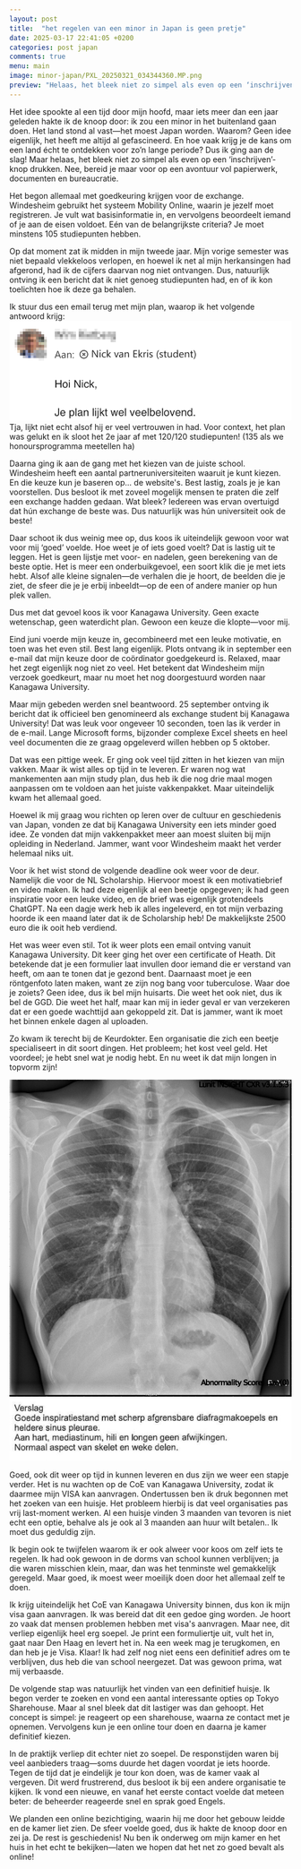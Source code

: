 ```yaml
---
layout: post
title:  "het regelen van een minor in Japan is geen pretje"
date: 2025-03-17 22:41:05 +0200
categories: post japan
comments: true
menu: main
image: minor-japan/PXL_20250321_034344360.MP.png
preview: "Helaas, het bleek niet zo simpel als even op een ‘inschrijven’-knop drukken. Nee, bereid je maar voor op een avontuur vol papierwerk, documenten en bureaucratie."
---
```

Het idee spookte al een tijd door mijn hoofd, maar iets meer dan een jaar geleden hakte ik de knoop door: ik zou een minor in het buitenland gaan doen. Het land stond al vast—het moest Japan worden. Waarom? Geen idee eigenlijk, het heeft me altijd al gefascineerd. En hoe vaak krijg je de kans om een land écht te ontdekken voor zo’n lange periode? Dus ik ging aan de slag! Maar helaas, het bleek niet zo simpel als even op een ‘inschrijven’-knop drukken. Nee, bereid je maar voor op een avontuur vol papierwerk, documenten en bureaucratie.

Het begon allemaal met goedkeuring krijgen voor de exchange. Windesheim gebruikt het systeem Mobility Online, waarin je jezelf moet registreren. Je vult wat basisinformatie in, en vervolgens beoordeelt iemand of je aan de eisen voldoet. Eén van de belangrijkste criteria? Je moet minstens 105 studiepunten hebben.

Op dat moment zat ik midden in mijn tweede jaar. Mijn vorige semester was niet bepaald vlekkeloos verlopen, en hoewel ik net al mijn herkansingen had afgerond, had ik de cijfers daarvan nog niet ontvangen. Dus, natuurlijk ontving ik een bericht dat ik niet genoeg studiepunten had, en of ik kon toelichten hoe ik deze ga behalen.

Ik stuur dus een email terug met mijn plan, waarop ik het volgende antwoord krijg: 
![](assets/images/minor-japan/Pasted-image-20250315015826.png)
Tja, lijkt niet echt alsof hij er veel vertrouwen in had. Voor context, het plan was gelukt en ik sloot het 2e jaar af met 120/120 studiepunten! (135 als we honoursprogramma meetellen ha)

Daarna ging ik aan de gang met het kiezen van de juiste school. Windesheim heeft een aantal partneruniversiteiten waaruit je kunt kiezen. En die keuze kun je baseren op... de website's. Best lastig, zoals je je kan voorstellen. Dus besloot ik met zoveel mogelijk mensen te praten die zelf een exchange hadden gedaan. Wat bleek? Iedereen was ervan overtuigd dat hún exchange de beste was. Dus natuurlijk was hún universiteit ook de beste! 

Daar schoot ik dus weinig mee op, dus koos ik uiteindelijk gewoon voor wat voor mij ‘goed’ voelde. Hoe weet je of iets goed voelt? Dat is lastig uit te leggen. Het is geen lijstje met voor- en nadelen, geen berekening van de beste optie. Het is meer een onderbuikgevoel, een soort klik die je met iets hebt. Alsof alle kleine signalen—de verhalen die je hoort, de beelden die je ziet, de sfeer die je je erbij inbeeldt—op de een of andere manier op hun plek vallen.

Dus met dat gevoel koos ik voor Kanagawa University. Geen exacte wetenschap, geen waterdicht plan. Gewoon een keuze die klopte—voor mij.

Eind juni voerde mijn keuze in, gecombineerd met een leuke motivatie, en toen was het even stil. Best lang eigenlijk. Plots ontvang ik in september een e-mail dat mijn keuze door de coördinator goedgekeurd is. Relaxed, maar het zegt eigenlijk nog niet zo veel. Het betekent dat Windesheim mijn verzoek goedkeurt, maar nu moet het nog doorgestuurd worden naar Kanagawa University.

Maar mijn gebeden werden snel beantwoord. 25 september ontving ik bericht dat ik officieel ben genomineerd als exchange student bij Kanagawa University! Dat was leuk voor ongeveer 10 seconden, toen las ik verder in de e-mail. Lange Microsoft forms, bijzonder complexe Excel sheets en heel veel documenten die ze graag opgeleverd willen hebben op 5 oktober. 

Dat was een pittige week. Er ging ook veel tijd zitten in het kiezen van mijn vakken. Maar ik wist alles op tijd in te leveren. Er waren nog wat mankementen aan mijn study plan, dus heb ik die nog drie maal mogen aanpassen om te voldoen aan het juiste vakkenpakket. Maar uiteindelijk kwam het allemaal goed. 

Hoewel ik mij graag wou richten op leren over de cultuur en geschiedenis van Japan, vonden ze dat bij Kanagawa University een iets minder goed idee. Ze vonden dat mijn vakkenpakket meer aan moest sluiten bij mijn opleiding in Nederland. Jammer, want voor Windesheim maakt het verder helemaal niks uit. 

Voor ik het wist stond de volgende deadline ook weer voor de deur. Namelijk die voor de NL Scholarship. Hiervoor moest ik een motivatiebrief en video maken. Ik had deze eigenlijk al een beetje opgegeven; ik had geen inspiratie voor een leuke video, en de brief was eigenlijk grotendeels ChatGPT. Na een dagje werk heb ik alles ingeleverd, en tot mijn verbazing hoorde ik een maand later dat ik de Scholarship heb! De makkelijkste 2500 euro die ik ooit heb verdiend.

Het was weer even stil. Tot ik weer plots een email ontving vanuit Kanagawa University. Dit keer ging het over een certificate of Heath. Dit betekende dat je een formulier laat invullen door iemand die er verstand van heeft, om aan te tonen dat je gezond bent. Daarnaast moet je een röntgenfoto laten maken, want ze zijn nog bang voor tuberculose. Waar doe je zoiets? Geen idee, dus ik bel mijn huisarts. Die weet het ook niet, dus ik bel de GGD. Die weet het half, maar kan mij in ieder geval er van verzekeren dat er een goede wachttijd aan gekoppeld zit. Dat is jammer, want ik moet het binnen enkele dagen al uploaden. 

Zo kwam ik terecht bij de Keurdokter. Een organisatie die zich een beetje specialiseert in dit soort dingen. Het probleem; het kost veel geld. Het voordeel; je hebt snel wat je nodig hebt. En nu weet ik dat mijn longen in topvorm zijn!

![](assets/images/minor-japan/1.2.392.200046.100.2.1.206485326325.241210115301.1.1.1.1-f1.jpeg)
![](assets/images/minor-japan/Pasted-image-20250126013722.png)

Goed, ook dit weer op tijd in kunnen leveren en dus zijn we weer een stapje verder. Het is nu wachten op de CoE van Kanagawa University, zodat ik daarmee mijn VISA kan aanvragen. Ondertussen ben ik druk begonnen met het zoeken van een huisje. Het probleem hierbij is dat veel organisaties pas vrij last-moment werken. Al een huisje vinden 3 maanden van tevoren is niet echt een optie, behalve als je ook al 3 maanden aan huur wilt betalen.. Ik moet dus geduldig zijn. 

Ik begin ook te twijfelen waarom ik er ook alweer voor koos om zelf iets te regelen. Ik had ook gewoon in de dorms van school kunnen verblijven; ja die waren misschien klein, maar, dan was het tenminste wel gemakkelijk geregeld. Maar goed, ik moest weer moeilijk doen door het allemaal zelf te doen. 

Ik krijg uiteindelijk het CoE van Kanagawa University binnen, dus kon ik mijn visa gaan aanvragen. Ik was bereid dat dit een gedoe ging worden. Je hoort zo vaak dat mensen problemen hebben met visa's aanvragen. Maar nee, dit verliep eigenlijk heel erg soepel. Je print een formuliertje uit, vult het in, gaat naar Den Haag en levert het in. Na een week mag je terugkomen, en dan heb je je Visa. Klaar! Ik had zelf nog niet eens een definitief adres om te verblijven, dus heb die van school neergezet. Dat was gewoon prima, wat mij verbaasde. 

De volgende stap was natuurlijk het vinden van een definitief huisje. Ik begon verder te zoeken en vond een aantal interessante opties op Tokyo Sharehouse. Maar al snel bleek dat dit lastiger was dan gehoopt. Het concept is simpel: je reageert op een sharehouse, waarna ze contact met je opnemen. Vervolgens kun je een online tour doen en daarna je kamer definitief kiezen.

In de praktijk verliep dit echter niet zo soepel. De responstijden waren bij veel aanbieders traag—soms duurde het dagen voordat je iets hoorde. Tegen de tijd dat je eindelijk je tour kon doen, was de kamer vaak al vergeven. Dit werd frustrerend, dus besloot ik bij een andere organisatie te kijken. Ik vond een nieuwe, en vanaf het eerste contact voelde dat meteen beter: de beheerder reageerde snel en sprak goed Engels.

We planden een online bezichtiging, waarin hij me door het gebouw leidde en de kamer liet zien. De sfeer voelde goed, dus ik hakte de knoop door en zei ja. De rest is geschiedenis! Nu ben ik onderweg om mijn kamer en het huis in het echt te bekijken—laten we hopen dat het net zo goed bevalt als online!